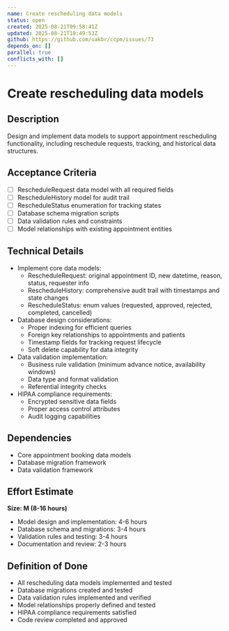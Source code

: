 ```yaml
---
name: Create rescheduling data models
status: open
created: 2025-08-21T09:58:41Z
updated: 2025-08-21T10:49:53Z
github: https://github.com/uakbr/ccpm/issues/73
depends_on: []
parallel: true
conflicts_with: []
---
```


# Create rescheduling data models

## Description
Design and implement data models to support appointment rescheduling functionality, including reschedule requests, tracking, and historical data structures.

## Acceptance Criteria
- [ ] RescheduleRequest data model with all required fields
- [ ] RescheduleHistory model for audit trail
- [ ] RescheduleStatus enumeration for tracking states
- [ ] Database schema migration scripts
- [ ] Data validation rules and constraints
- [ ] Model relationships with existing appointment entities

## Technical Details
- Implement core data models:
  - RescheduleRequest: original appointment ID, new datetime, reason, status, requester info
  - RescheduleHistory: comprehensive audit trail with timestamps and state changes
  - RescheduleStatus: enum values (requested, approved, rejected, completed, cancelled)
- Database design considerations:
  - Proper indexing for efficient queries
  - Foreign key relationships to appointments and patients
  - Timestamp fields for tracking request lifecycle
  - Soft delete capability for data integrity
- Data validation implementation:
  - Business rule validation (minimum advance notice, availability windows)
  - Data type and format validation
  - Referential integrity checks
- HIPAA compliance requirements:
  - Encrypted sensitive data fields
  - Proper access control attributes
  - Audit logging capabilities

## Dependencies
- Core appointment booking data models
- Database migration framework
- Data validation framework

## Effort Estimate
**Size: M (8-16 hours)**
- Model design and implementation: 4-6 hours
- Database schema and migrations: 3-4 hours
- Validation rules and testing: 3-4 hours
- Documentation and review: 2-3 hours

## Definition of Done
- All rescheduling data models implemented and tested
- Database migrations created and tested
- Data validation rules implemented and verified
- Model relationships properly defined and tested
- HIPAA compliance requirements satisfied
- Code review completed and approved
